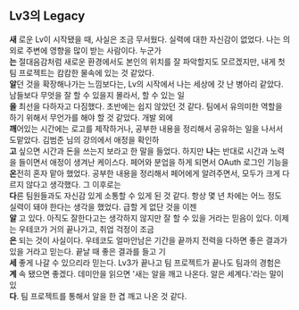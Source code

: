## Lv3의 Legacy

**새** 로운 Lv이 시작됐을 때, 사실은 조금 무서웠다. 실력에 대한 자신감이 없었다. 나는 의외로 주변에 영향을 많이 받는 사람이다. 누군가  
**는** 절대음감처럼 새로운 환경에서도 본인의 위치를 잘 파악할지도 모르겠지만, 내게 첫 팀 프로젝트는 캄캄한 물속에 있는 것 같았다.  
**알**던 것을 확장해나가는 느낌보다는, Lv의 시작에서 나는 세상에 갓 난 병아리 같았다. 남들보다 무엇을 잘 할 수 있을지 몰라서, 할 수 있는 일  
**을** 최선을 다하자고 다짐했다. 초반에는 쉽지 않았던 것 같다. 팀에서 유의미한 역할을 하기 위해서 무언가를 해야 할 것 같았다. 개발 외에  
**깨**어있는 시간에는 로고를 제작하거나, 공부한 내용을 정리해서 공유하는 일을 나서서 도맡았다. 김범준 님의 강의에서 애정을 확인하  
**고** 싶으면 시간과 돈을 쓰는지 보라고 한 말을 들었다. 하지만
**나**는 반대로 시간과 노력을 들이면서 애정이 생겨난 케이스다. 페어와 분업을 하게 되면서 OAuth 로그인 기능을  
**온**전히 혼자 맡아 했었다. 공부한 내용을 정리해서 페어에게 알려주면서, 모두가 크게 다르지 않다고 생각했다. 그 이후로는  
**다**른 팀원들과도 자신감 있게 소통할 수 있게 된 것 같다. 항상 몇 년 차에는 어느 정도 실력이 돼야 한다는 생각을 했었다. 급할 게 없단 것을 이젠  
**알** 고 있다. 아직도 잘한다고는 생각하지 않지만 잘 할 수 있을 거라는 믿음이 있다. 이제는 우테코가 거의 끝나가고, 취업 걱정이 조금  
**은** 되는 것이 사실이다. 우테코도 얼마안남은 기간을 끝까지 전력을 다하면 좋은 결과가 있을 거라고 믿는다. 끝날 때 좋은 결과를 들고 기  
**세** 좋게 나갈 수 있으리라 믿는다. Lv3가 끝나고 팀 프로젝트가 끝나도 팀과의 경험은  
**계** 속 됐으면 좋겠다. 데미안을 읽으면 '새는 알을 깨고 나온다. 알은 세계다.'라는 말이 있  
**다**. 팀 프로젝트를 통해서 알을 한 겹 깨고 나온 것 같다.
